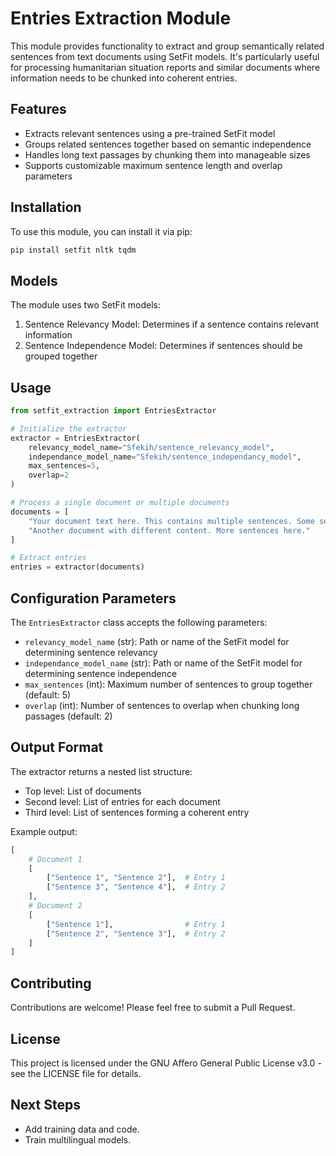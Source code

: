 # Entries Extraction Module

This module provides functionality to extract and group semantically related sentences from text documents using SetFit models. It's particularly useful for processing humanitarian situation reports and similar documents where information needs to be chunked into coherent entries.

## Features

- Extracts relevant sentences using a pre-trained SetFit model
- Groups related sentences together based on semantic independence
- Handles long text passages by chunking them into manageable sizes
- Supports customizable maximum sentence length and overlap parameters

## Installation

To use this module, you can install it via pip:

```bash
pip install setfit nltk tqdm
```

## Models

The module uses two SetFit models:
1. Sentence Relevancy Model: Determines if a sentence contains relevant information
2. Sentence Independence Model: Determines if sentences should be grouped together

## Usage

```python
from setfit_extraction import EntriesExtractor

# Initialize the extractor
extractor = EntriesExtractor(
    relevancy_model_name="Sfekih/sentence_relevancy_model",
    independance_model_name="Sfekih/sentence_independancy_model",
    max_sentences=5,
    overlap=2
)

# Process a single document or multiple documents
documents = [
    "Your document text here. This contains multiple sentences. Some sentences are relevant.",
    "Another document with different content. More sentences here."
]

# Extract entries
entries = extractor(documents)
```

## Configuration Parameters

The `EntriesExtractor` class accepts the following parameters:

- `relevancy_model_name` (str): Path or name of the SetFit model for determining sentence relevancy
- `independance_model_name` (str): Path or name of the SetFit model for determining sentence independence
- `max_sentences` (int): Maximum number of sentences to group together (default: 5)
- `overlap` (int): Number of sentences to overlap when chunking long passages (default: 2)

## Output Format

The extractor returns a nested list structure:
- Top level: List of documents
- Second level: List of entries for each document
- Third level: List of sentences forming a coherent entry

Example output:
```python
[
    # Document 1
    [
        ["Sentence 1", "Sentence 2"],  # Entry 1
        ["Sentence 3", "Sentence 4"],  # Entry 2
    ],
    # Document 2
    [
        ["Sentence 1"],                # Entry 1
        ["Sentence 2", "Sentence 3"],  # Entry 2
    ]
]
```

## Contributing

Contributions are welcome! Please feel free to submit a Pull Request.

## License

This project is licensed under the GNU Affero General Public License v3.0 - see the LICENSE file for details.

## Next Steps

- Add training data and code.
- Train multilingual models.